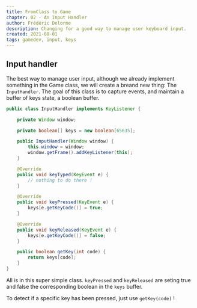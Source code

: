 ```yaml
---
title: FromClass to Game
chapter: 02 - An Input Handler
author: Frédéric Delorme
description: Changing for a good way to manage user keyboard input.
created: 2021-08-01
tags: gamedev, input, keys
---
```


## Input handler

The best way to manage user input, although we already implement something in the Game class, we will create a breand new thing: The `InputHandler`.
The goal of this class is to capture events, and maintain a buffer of keys state, a boolean buffer.

```java
public class InputHandler implements KeyListener {

    private Window window;

    private boolean[] keys = new boolean[65635];

    public InputHandler(Window window) {
        this.window = window;
        window.getFrame().addKeyListener(this);
    }

    @Override
    public void keyTyped(KeyEvent e) {
        // nothing to do there !
    }

    @Override
    public void keyPressed(KeyEvent e) {
        keys[e.getKeyCode()] = true;
    }

    @Override
    public void keyReleased(KeyEvent e) {
        keys[e.getKeyCode()] = false;
    }

    public boolean getKey(int code) {
        return keys[code];
    }
}
```

All is in this super simple class. `keyPressed` and `keyReleased` are seting true and false the corresponding boolean in the `keys` buffer.

To detect if a specific key has been pressed, just use `getKey(code)` !
